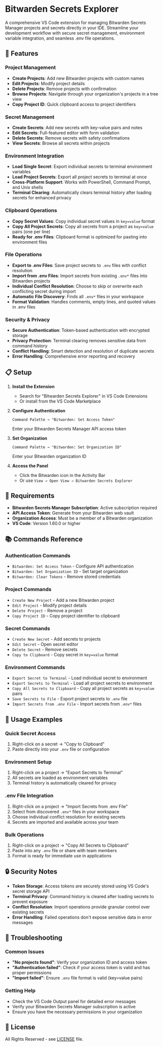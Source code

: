 # Bitwarden Secrets Explorer

A comprehensive VS Code extension for managing Bitwarden Secrets Manager projects and secrets directly in your IDE. Streamline your development workflow with secure secret management, environment variable integration, and seamless .env file operations.

## 🚀 Features

### Project Management
- **Create Projects**: Add new Bitwarden projects with custom names
- **Edit Projects**: Modify project details
- **Delete Projects**: Remove projects with confirmation
- **Browse Projects**: Navigate through your organization's projects in a tree view
- **Copy Project ID**: Quick clipboard access to project identifiers

### Secret Management
- **Create Secrets**: Add new secrets with key-value pairs and notes
- **Edit Secrets**: Full-featured editor with form validation
- **Delete Secrets**: Remove secrets with safety confirmations
- **View Secrets**: Browse all secrets within projects

### Environment Integration
- **Load Single Secret**: Export individual secrets to terminal environment variables
- **Load Project Secrets**: Export all project secrets to terminal at once
- **Cross-Platform Support**: Works with PowerShell, Command Prompt, and Unix shells
- **Terminal Clearing**: Automatically clears terminal history after loading secrets for enhanced privacy

### Clipboard Operations
- **Copy Secret Values**: Copy individual secret values in `key=value` format
- **Copy All Project Secrets**: Copy all secrets from a project as `key=value` pairs (one per line)
- **Ready for .env Files**: Clipboard format is optimized for pasting into environment files

### File Operations
- **Export to .env Files**: Save project secrets to `.env` files with conflict resolution
- **Import from .env Files**: Import secrets from existing `.env*` files into Bitwarden projects
- **Individual Conflict Resolution**: Choose to skip or overwrite each conflicting secret during import
- **Automatic File Discovery**: Finds all `.env*` files in your workspace
- **Format Validation**: Handles comments, empty lines, and quoted values in .env files

### Security & Privacy
- **Secure Authentication**: Token-based authentication with encrypted storage
- **Privacy Protection**: Terminal clearing removes sensitive data from command history
- **Conflict Handling**: Smart detection and resolution of duplicate secrets
- **Error Handling**: Comprehensive error reporting and recovery

## 📋 Setup

1. **Install the Extension**
   - Search for "Bitwarden Secrets Explorer" in VS Code Extensions
   - Or install from the VS Code Marketplace

2. **Configure Authentication**
   ```
   Command Palette → "Bitwarden: Set Access Token"
   ```
   Enter your Bitwarden Secrets Manager API access token

3. **Set Organization**
   ```
   Command Palette → "Bitwarden: Set Organization ID"
   ```
   Enter your Bitwarden organization ID

4. **Access the Panel**
   - Click the Bitwarden icon in the Activity Bar
   - Or use `View → Open View → Bitwarden Secrets Explorer`

## 🔧 Requirements

- **Bitwarden Secrets Manager Subscription**: Active subscription required
- **API Access Token**: Generate from your Bitwarden web vault
- **Organization Access**: Must be a member of a Bitwarden organization
- **VS Code**: Version 1.60.0 or higher

## 📚 Commands Reference

### Authentication Commands
- `Bitwarden: Set Access Token` - Configure API authentication
- `Bitwarden: Set Organization ID` - Set target organization
- `Bitwarden: Clear Tokens` - Remove stored credentials

### Project Commands
- `Create New Project` - Add a new Bitwarden project
- `Edit Project` - Modify project details
- `Delete Project` - Remove a project
- `Copy Project ID` - Copy project identifier to clipboard

### Secret Commands
- `Create New Secret` - Add secrets to projects
- `Edit Secret` - Open secret editor
- `Delete Secret` - Remove secrets
- `Copy to Clipboard` - Copy secret in `key=value` format

### Environment Commands
- `Export Secret to Terminal` - Load individual secret to environment
- `Export Secrets to Terminal` - Load all project secrets to environment
- `Copy All Secrets to Clipboard` - Copy all project secrets as `key=value` pairs
- `Save Secrets to File` - Export project secrets to `.env` file
- `Import Secrets from .env File` - Import secrets from `.env*` files

## 🎯 Usage Examples

### Quick Secret Access
1. Right-click on a secret → "Copy to Clipboard"
2. Paste directly into your `.env` file or configuration

### Environment Setup
1. Right-click on a project → "Export Secrets to Terminal"
2. All secrets are loaded as environment variables
3. Terminal history is automatically cleared for privacy

### .env File Integration
1. Right-click on a project → "Import Secrets from .env File"
2. Select from discovered `.env*` files in your workspace
3. Choose individual conflict resolution for existing secrets
4. Secrets are imported and available across your team

### Bulk Operations
1. Right-click on a project → "Copy All Secrets to Clipboard"
2. Paste into any `.env` file or share with team members
3. Format is ready for immediate use in applications

## 🔒 Security Notes

- **Token Storage**: Access tokens are securely stored using VS Code's secret storage API
- **Terminal Privacy**: Command history is cleared after loading secrets to prevent exposure
- **Conflict Resolution**: Import operations provide granular control over existing secrets
- **Error Handling**: Failed operations don't expose sensitive data in error messages

## 🐛 Troubleshooting

### Common Issues
- **"No projects found"**: Verify your organization ID and access token
- **"Authentication failed"**: Check if your access token is valid and has proper permissions
- **"Import failed"**: Ensure `.env` file format is valid (key=value pairs)

### Getting Help
- Check the VS Code Output panel for detailed error messages
- Verify your Bitwarden Secrets Manager subscription is active
- Ensure you have the necessary permissions in your organization

## 📄 License

All Rights Reserved - see [LICENSE](LICENSE) file.